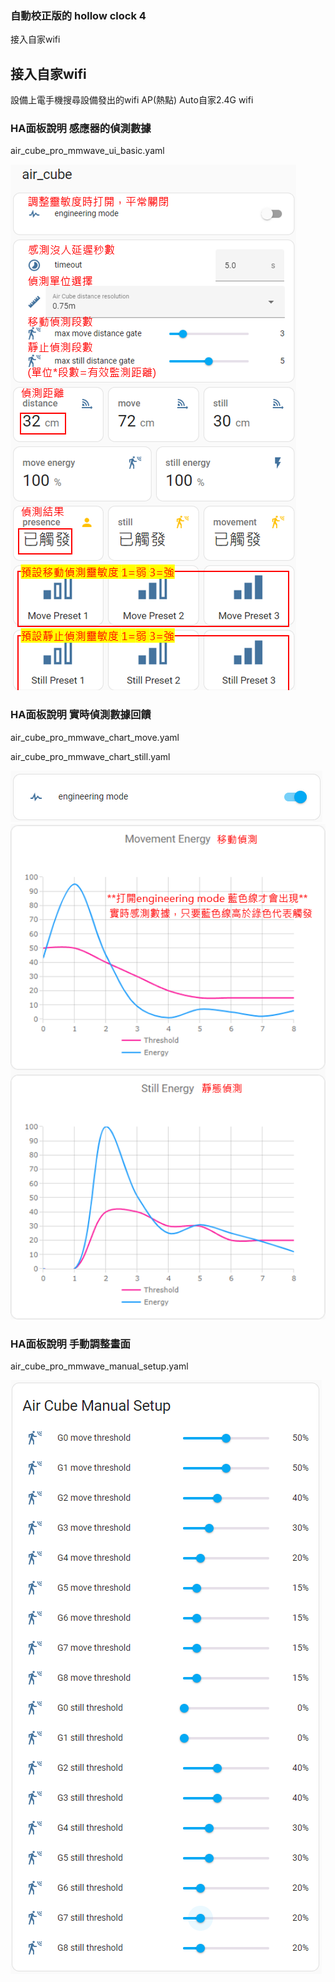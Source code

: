 ### 自動校正版的 hollow clock 4
接入自家wifi
## 接入自家wifi
  設備上電手機搜尋設備發出的wifi AP(熱點) Auto自家2.4G wifi

  
### HA面板說明 感應器的偵測數據
air_cube_pro_mmwave_ui_basic.yaml

![080744](/air_cube_pro/080744.png)


### HA面板說明 實時偵測數據回饋

air_cube_pro_mmwave_chart_move.yaml

air_cube_pro_mmwave_chart_still.yaml

![083817](/air_cube_pro/083817.png)
![081733](/air_cube_pro/081733.png)


### HA面板說明 手動調整畫面

air_cube_pro_mmwave_manual_setup.yaml

![084944](/air_cube_pro/084944.png)


